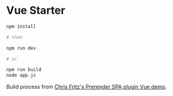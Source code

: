 # Vue Starter

``` bash
npm install

# then

npm run dev

# or

npm run build
node app.js
```

Build process from [Chris Fritz's Prerender SPA plugin Vue demo](https://github.com/chrisvfritz/prerender-spa-plugin-vue-demo).